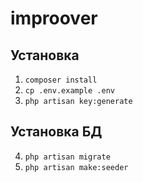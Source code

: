 # improover


## Установка
1. `composer install`
2. `cp .env.example .env`
3. `php artisan key:generate`
## Установка БД
4. `php artisan migrate`
5. `php artisan make:seeder`
